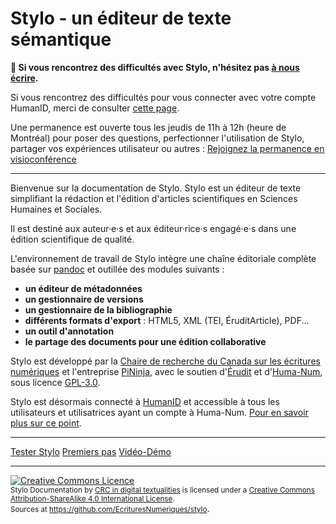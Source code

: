 # Stylo - un éditeur de texte sémantique

**📢 Si vous rencontrez des difficultés avec Stylo, n'hésitez pas [à nous écrire](mailto:crc.ecrituresnumeriques@gmail.com).**

Si vous rencontrez des difficultés pour vous connecter avec votre compte HumanID, merci de consulter [cette page](https://stylo-doc.ecrituresnumeriques.ca/docs/fr_FR/#!pages/compte-humanid-supprime.md).

Une permanence est ouverte tous les jeudis de 11h à 12h (heure de Montréal) pour poser des questions, perfectionner l'utilisation de Stylo, partager vos expériences utilisateur ou autres : <a class="btn btn-info" href="https://meet.jit.si/stylo" role="button">Rejoignez la permanence en visioconférence</a>

---

Bienvenue sur la documentation de Stylo. Stylo est un éditeur de texte simplifiant la rédaction et l'édition d'articles scientifiques en Sciences Humaines et Sociales.

Il est destiné aux auteur·e·s et aux éditeur·rice·s engagé·e·s dans une édition scientifique de qualité.

L'environnement de travail de Stylo intègre une chaîne éditoriale complète basée sur [pandoc](http://pandoc.org/) et outillée des modules suivants :

  - **un éditeur de métadonnées**
  - **un gestionnaire de versions**
  - **un gestionnaire de la bibliographie**
  - **différents formats d'export** : HTML5, XML (TEI, ÉruditArticle), PDF...
  - **un outil d'annotation**
  - **le partage des documents pour une édition collaborative**

Stylo est développé par la [Chaire de recherche du Canada sur les écritures numériques](http://ecrituresnumeriques.ca/) et l'entreprise [PiNinja](https://3.14159.ninja/), avec le soutien d'[Érudit](http://erudit.org/) et d'[Huma-Num](https://www.google.com/url?sa=t&rct=j&q=&esrc=s&source=web&cd=&ved=2ahUKEwiYouaYyOvsAhVpl3IEHeDcAIwQFjAAegQIARAD&url=https%3A%2F%2Fwww.huma-num.fr%2F&usg=AOvVaw38kFRXXxdbqSaOVHSsEY9t), sous licence [GPL-3.0](https://github.com/EcrituresNumeriques/stylo/blob/master/LICENSE). 

Stylo est désormais connecté à [HumanID](https://humanid.huma-num.fr/) et accessible à tous les utilisateurs et utilisatrices ayant un compte à Huma-Num. [Pour en savoir plus sur ce point](https://humanum.hypotheses.org/6311).

---

<a class="btn btn-info" href="https://stylo.huma-num.fr" role="button">Tester Stylo</a> <a class="btn btn-info" href="pages/premierspas.md" role="button">Premiers pas</a> <a class="btn btn-info" href="https://ia803205.us.archive.org/13/items/stylo-doc-fr/StyloDocFR.mp4" role="button">Vidéo-Démo</a>

---

<a rel="license" href="http://creativecommons.org/licenses/by-sa/4.0/"><img alt="Creative Commons Licence" style="border-width:0" src="https://i.creativecommons.org/l/by-sa/4.0/88x31.png" /></a><br /><small><span xmlns:dct="http://purl.org/dc/terms/" property="dct:title">Stylo Documentation</span> by <a xmlns:cc="http://creativecommons.org/ns#" href="http://ecrituresnumeriques.ca/" property="cc:attributionName" rel="cc:attributionURL">CRC in digital textualities</a> is licensed under a <a rel="license" href="http://creativecommons.org/licenses/by-sa/4.0/">Creative Commons Attribution-ShareAlike 4.0 International License</a>. <br />Sources at <a xmlns:dct="http://purl.org/dc/terms/" href="https://github.com/EcrituresNumeriques/stylo/tree/master/docs" rel="dct:source">https://github.com/EcrituresNumeriques/stylo</a></small>.
